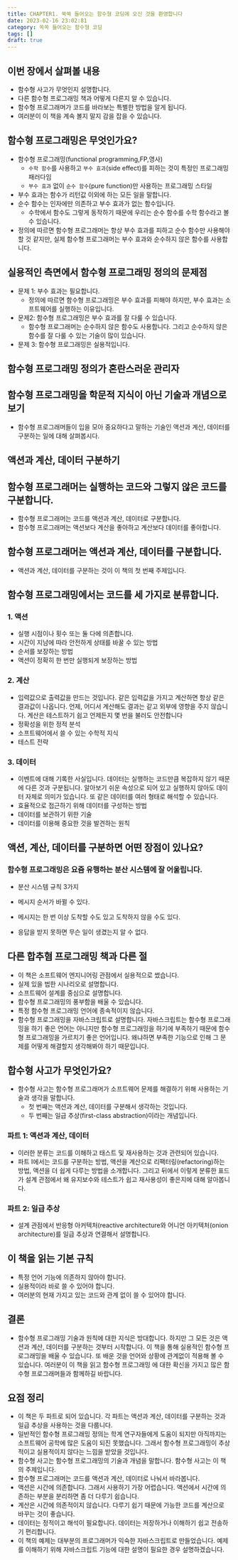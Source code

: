 ```yaml
---
title: CHAPTER1. 쑥쑥 들어오는 함수형 코딩에 오신 것을 환영합니다
date: 2023-02-16 23:02:81
category: 쏙쏙 들어오는 함수형 코딩
tags: []
draft: true
---
```


## 이번 장에서 살펴볼 내용

- 함수형 사고가 무엇인지 설명합니다.
- 다른 함수형 프로그래밍 책과 어떻게 다른지 알 수 있습니다.
- 함수형 프로그래머가 코드를 바라보는 특별한 방법을 알게 됩니다.
- 여러분이 이 책을 계속 볼지 말지 감을 잡을 수 있습니다.

## 함수형 프로그래밍은 무엇인가요?

- 함수형 프로그래밍(functional programming,FP,영사)
  - `수학 함수`를 사용하고 `부수 효과`(side effect)를 피하는 것이 특정인 프로그래밍 패러다임
  - `부수 효과` 없이 `순수 함수`(pure function)만 사용하는 프로그래밍 스타일
- 부수 효과는 함수가 리턴값 이외에 하는 모든 일을 말합니다.
- 순수 함수는 인자에만 의존하고 부수 효과가 없는 함수입니다.
  - 수학에서 함수도 그렇게 동작하기 때문에 우리는 순수 함수를 수학 함수라고 볼 수 있습니다.
- 정의에 따르면 함수형 프로그래머는 항상 부수 효과를 피하고 순수 함수만 사용해야 할 것 같지만, 실제 함수형 프로그래머는 부수 효과와 순수하지 않은 함수를 사용합니다.

## 실용적인 측면에서 함수형 프로그래밍 정의의 문제점

- 문제 1: 부수 효과는 필요합니다.
  - 정의에 따르면 함수형 프로그래밍은 부수 효과를 피해야 하지만, 부수 효과는 소프트웨어를 실행하는 이유입니다.
- 문제2: 함수형 프로그래밍은 부수 효과를 잘 다룰 수 있습니다.
  - 함수형 프로그래머는 순수하지 않은 함수도 사용합니다. 그리고 순수하지 않은 함수를 잘 다룰 수 있는 기술이 많이 있습니다.
- 문제 3: 함수형 프로그래밍은 실용적입니다.

## 함수형 프로그래밍 정의가 혼란스러운 관리자

## 함수형 프로그래밍을 학문적 지식이 아닌 기술과 개념으로 보기

- 함수형 프로그래머들이 입을 모아 중요하다고 말하는 기술인 액션과 계산, 데이터를 구분하는 일에 대해 살펴봅시다.

## 액션과 계산, 데이터 구분하기

## 함수형 프로그래머는 실행하는 코드와 그렇지 않은 코드를 구분합니다.

- 함수형 프로그래머는 코드를 액션과 계산, 데이터로 구분합니다.
- 함수형 프로그래머는 액션보다 계산을 좋아하고 계산보다 데이터를 좋아합니다.

## 함수형 프로그래머는 액션과 계산, 데이터를 구분합니다.

- 액션과 계산, 데이터를 구분하는 것이 이 책의 첫 번째 주제입니다.

## 함수형 프로그래밍에서는 코드를 세 가지로 분류합니다.

### 1. 액션

- 실행 시점이나 횟수 또는 둘 다에 의존합니다.
- 시간이 지남에 따라 안전하게 상태를 바꿀 수 있는 방법
- 순서를 보장하는 방법
- 액션이 정확히 한 번만 실행되게 보장하는 방법

### 2. 계산

- 입력값으로 출력값을 만드는 것입니다. 같은 입력값을 가지고 계산하면 항상 같은 결과값이 나옵니다. 언제, 어디서 계산해도 결과는 같고 외부에 영향을 주지 않습니다. 계산은 테스트하기 쉽고 언제든지 몇 번을 불러도 안전합니다
- 정확성을 위한 정적 분석
- 소프트웨어에서 쓸 수 있는 수학적 지식
- 테스트 전략

### 3. 데이터

- 이벤트에 대해 기록한 사실입니다. 데이터는 실행하는 코드만큼 복잡하지 않기 때문에 다른 것과 구분됩니다. 알아보기 쉬운 속성으로 되어 있고 실행하지 않아도 데이터 자체로 의미가 있습니다. 또 같은 데이터를 여러 형태로 해석할 수 있습니다.
- 효율적으로 접근하기 위해 데이터를 구성하는 방법
- 데이터를 보관하기 위한 기술
- 데이터를 이용해 중요한 것을 발견하는 원칙

## 액션, 계산, 데이터를 구분하면 어떤 장점이 있나요?

### 함수형 프로그래밍은 요즘 유행하는 분산 시스템에 잘 어울립니다.

- 분산 시스템 규칙 3가지

- 메시지 순서가 바뀔 수 있다.
- 메시지는 한 번 이상 도착할 수도 있고 도착하지 않을 수도 있다.
- 응답을 받지 못하면 무슨 일이 생겼는지 알 수 없다.

## 다른 합추혐 프로그래밍 책과 다른 절

- 이 책은 소프트웨어 엔지니어링 관점에서 실용적으로 썼습니다.
- 실제 있을 법한 시나리오로 설명합니다.
- 소프트웨어 설계를 중심으로 설명합니다.
- 함수형 프로그래밍의 풍부함을 배울 수 있습니다.
- 특정 함수형 프로그래밍 언어에 종속적이지 않습니다.
- 함수형 프로그래밍을 자바스크립트로 설명합니다. 자바스크립트는 함수형 프로그래밍을 하기 좋은 언어는 아니지만 함수형 프로그래밍을 하기에 부족하기 때문에 함수형 프로그래밍을 가르치기 좋은 언어입니다. 왜냐하면 부족한 기능으로 인해 그 문제를 어떻게 해결할지 생각해봐야 하기 때문입니다.

## 합수형 사고가 무엇인가요?

- 함수형 사고는 함수형 프로그래머가 소프트웨어 문제를 해결하기 위해 사용하는 기술과 생각을 말합니다.
  - 첫 번째는 액션과 계산, 데이터를 구분해서 생각하는 것입니다.
  - 두 번째는 일급 추상(first-class abstraction)이라는 개념입니다.

### 파트 1: 액션과 계산, 데이터

- 이러한 분류는 코드를 이해하고 태스트 및 재사용하는 것과 관련되어 있습니다.
- 파트 I에서는 코드를 구분하는 방법, 액션을 계산으로 리팩터링(refactoring)하는 방법, 액션을 더 쉽게 다루는 방법을 소개합니다. 그리고 뒤에서 이렇게 분류한 표드가 설계 관점에서 왜 유지보수와 테스트가 쉽고 재사용성이 좋은지에 대해 알아봅니다.

### 파트 2: 일급 추상

- 설계 관점에서 반응형 아커텍처(reactive architecture와 어니언 아키텍처(onion architecture)를 일급 추상과 연결해서 설명합니다.

## 이 책을 읽는 기본 규칙

- 특정 언어 기능에 의존하지 않아야 합니다.
- 실용적이라 바로 쓸 수 있어야 합니다.
- 여러분의 현재 가지고 있는 코드와 관계 없이 쓸 수 있어야 합니다.

## 결론

- 함수형 프로그래밍 기술과 원칙에 대한 지식은 방대합니다. 하지만 그 모든 것은 액션과 계산, 데이터를 구분하는 것부터 시작합니다. 이 책을 통해 실용적인 함수형 프로그래밍을 배울 수 있습니다. 또 배운 것을 언어와 상황에 관계없이 적용해 볼 수 있습니다. 여러분이 이 책을 읽고 함수형 프로그래밍 에 대한 확신을 가지고 많은 함수형 프로그래머들과 함께하길 바랍니다.

## 요점 정리

- 이 책은 두 파트로 되어 있습니다. 각 파트는 액션과 계산, 데이터를 구분하는 것과 일급 추상을 사용하는 것을 다룹니다.
- 일반적인 함수형 프로그래밍 정의는 학계 연구자들에게 도움이 되지만 아직까지는 소프트웨어 공학에 많은 도움이 되진 못했습니다. 그래서 함수형 프로그래밍이 추상적이고 실용적이지 않다는 느낌을 받았을 것입니다.
- 함수형 사고는 함수형 프로그래밍의 기술과 개념을 말합니다. 함수형 사고는 이 책의 주제입니다.
- 함수형 프로그래머는 코드를 액션과 계산, 데이터로 나눠서 바라봅니다.
- 액션은 시간에 의존합니다. 그래서 사용하기 가장 어렵습니다. 액션에서 시간에 의존하는 부분을 분리하면 좀 더 다루기 쉽습니다.
- 계산은 시간에 의존적이지 않습니다. 다루기 쉽기 때문에 가능한 코드를 계산으로 바꾸는 것이 좋습니다.
- 데이터는 정적이고 해석이 필요합니다. 데이터는 저장하거나 이해하기 쉽고 전송하기 편리합니다.
- 이 책의 예제는 대부분의 프로그래머가 익숙한 자바스크립트로 만들었습니다. 예제를 이해하기 위해 자바스크립트 기능에 대한 설명이 필요한 경우 설명하겠습니다.
